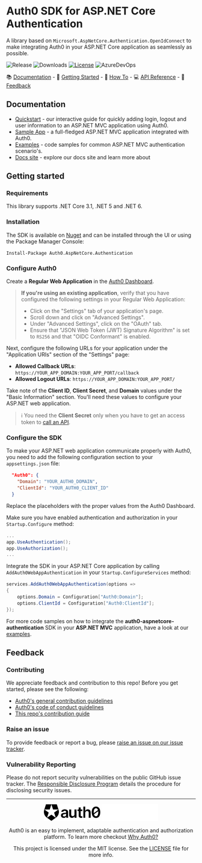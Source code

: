 # Auth0 SDK for ASP.NET Core Authentication

A library based on `Microsoft.AspNetCore.Authentication.OpenIdConnect` to make integrating Auth0 in your ASP.NET Core application as seamlessly as possible.

![Release](https://img.shields.io/github/v/release/auth0/auth0-aspnetcore-authentication)
![Downloads](https://img.shields.io/nuget/dt/auth0.aspnetcore.authentication)
[![License](https://img.shields.io/:license-MIT-blue.svg?style=flat)](https://opensource.org/licenses/MIT)
![AzureDevOps](https://img.shields.io/azure-devops/build/Auth0SDK/Auth0.AspNetCore.Authentication/8)

:books: [Documentation](#documentation) - :rocket: [Getting Started](#getting-started) - :rocket: [How To](#how-to) - :computer: [API Reference](https://auth0.github.io/auth0-aspnetcore-authentication/) - :speech_balloon: [Feedback](#feedback)

## Documentation

- [Quickstart](https://auth0.com/docs/quickstart/webapp/aspnet-core) - our interactive guide for quickly adding login, logout and user information to an ASP.NET MVC application using Auth0.
- [Sample App](https://github.com/auth0-samples/auth0-aspnetcore-mvc-samples/tree/master/Quickstart/Sample) - a full-fledged ASP.NET MVC application integrated with Auth0.
- [Examples](./EXAMPLES.md) - code samples for common ASP.NET MVC authentication scenario's.
- [Docs site](https://www.auth0.com/docs) - explore our docs site and learn more about 

## Getting started
### Requirements

This library supports .NET Core 3.1, .NET 5 and .NET 6.

### Installation

The SDK is available on [Nuget](https://www.nuget.org/packages/Auth0.AspNetCore.Authentication) and can be installed through the UI or using the Package Manager Console:

```
Install-Package Auth0.AspNetCore.Authentication
```

### Configure Auth0

Create a **Regular Web Application** in the [Auth0 Dashboard](https://manage.auth0.com/#/applications).

> **If you're using an existing application**, verify that you have configured the following settings in your Regular Web Application:
>
> - Click on the "Settings" tab of your application's page.
> - Scroll down and click on "Advanced Settings".
> - Under "Advanced Settings", click on the "OAuth" tab.
> - Ensure that "JSON Web Token (JWT) Signature Algorithm" is set to `RS256` and that "OIDC Conformant" is enabled.

Next, configure the following URLs for your application under the "Application URIs" section of the "Settings" page:

- **Allowed Callback URLs**: `https://YOUR_APP_DOMAIN:YOUR_APP_PORT/callback`
- **Allowed Logout URLs**: `https://YOUR_APP_DOMAIN:YOUR_APP_PORT/`

Take note of the **Client ID**, **Client Secret**, and **Domain** values under the "Basic Information" section. You'll need these values to configure your ASP.NET web application.

> :information_source: You need the **Client Secret** only when you have to get an access token to [call an API](#calling-an-api).

### Configure the SDK

To make your ASP.NET web application communicate properly with Auth0, you need to add the following configuration section to your `appsettings.json` file:

```json
  "Auth0": {
    "Domain": "YOUR_AUTH0_DOMAIN",
    "ClientId": "YOUR_AUTH0_CLIENT_ID"
  }
```

Replace the placeholders with the proper values from the Auth0 Dashboard.

Make sure you have enabled authentication and authorization in your `Startup.Configure` method:

```csharp
...
app.UseAuthentication();
app.UseAuthorization();
...
```

Integrate the SDK in your ASP.NET Core application by calling `AddAuth0WebAppAuthentication` in your `Startup.ConfigureServices` method:

```csharp
services.AddAuth0WebAppAuthentication(options =>
{
    options.Domain = Configuration["Auth0:Domain"];
    options.ClientId = Configuration["Auth0:ClientId"];
});
```

For more code samples on how to integrate the **auth0-aspnetcore-authentication** SDK in your **ASP.NET MVC** application, have a look at our [examples](./EXAMPLES.md).

## Feedback
### Contributing

We appreciate feedback and contribution to this repo! Before you get started, please see the following:

- [Auth0's general contribution guidelines](https://github.com/auth0/open-source-template/blob/master/GENERAL-CONTRIBUTING.md)
- [Auth0's code of conduct guidelines](https://github.com/auth0/open-source-template/blob/master/CODE-OF-CONDUCT.md)
- [This repo's contribution guide](CONTRIBUTING.md)

### Raise an issue

To provide feedback or report a bug, please [raise an issue on our issue tracker](https://github.com/auth0/auth0-aspnetcore-authentication/issues).

### Vulnerability Reporting

Please do not report security vulnerabilities on the public GitHub issue tracker. The [Responsible Disclosure Program](https://auth0.com/responsible-disclosure-policy) details the procedure for disclosing security issues.

---

<p align="center">
  <img src="./auth0_black.png#gh-light-mode-only" width="150">
  <img src="./auth0_white.png#gh-dark-mode-only" width="150">
</p>
<p align="center">Auth0 is an easy to implement, adaptable authentication and authorization platform. To learn more checkout <a href="https://auth0.com/why-auth0">Why Auth0?</a></p>
<p align="center">
This project is licensed under the MIT license. See the <a href="./LICENSE"> LICENSE</a> file for more info.</p>
